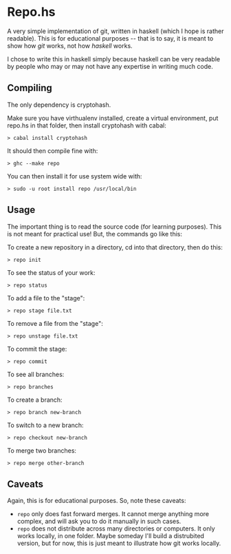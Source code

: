 Repo.hs
=======

A very simple implementation of git, written in haskell (which I hope is rather readable). This is for educational purposes -- that is to say, it is meant to show how _git_ works, not how _haskell_ works. 

I chose to write this in haskell simply because haskell can be very readable by people who may or may not have any expertise in writing much code. 

Compiling
---------

The only dependency is cryptohash. 

Make sure you have virthualenv installed, create a virtual environment, put repo.hs in that folder, then install cryptohash with cabal:

    > cabal install cryptohash

It should then compile fine with:

    > ghc --make repo

You can then install it for use system wide with:

    > sudo -u root install repo /usr/local/bin

Usage
-----

The important thing is to read the source code (for learning purposes). This is not meant for practical use! But, the commands go like this:

To create a new repository in a directory, cd into that directory, then do this:

    > repo init

To see the status of your work:

    > repo status

To add a file to the "stage":

    > repo stage file.txt

To remove a file from the "stage":

    > repo unstage file.txt

To commit the stage:

    > repo commit

To see all branches:

    > repo branches

To create a branch:

    > repo branch new-branch

To switch to a new branch:

    > repo checkout new-branch

To merge two branches:

    > repo merge other-branch

Caveats
-----------------

Again, this is for educational purposes. So, note these caveats:

* `repo` only does fast forward merges. It cannot merge anything more complex, and will ask you to do it manually in such cases.
* `repo` does not distribute across many directories or computers. It only works locally, in one folder. Maybe someday I'll build a distrubited version, but for now, this is just meant to illustrate how git works locally. 